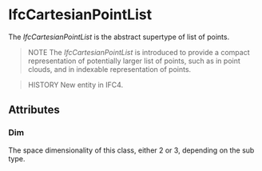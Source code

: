 # IfcCartesianPointList

The _IfcCartesianPointList_ is the abstract supertype of list of points.
<!-- end of short definition -->

> NOTE The _IfcCartesianPointList_ is introduced to provide a compact representation of potentially larger list of points, such as in point clouds, and in indexable representation of points.

> HISTORY New entity in IFC4.

## Attributes

### Dim
The space dimensionality of this class, either 2 or 3, depending on the sub type.
